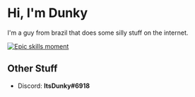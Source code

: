 # Hi, I'm Dunky
I'm a guy from brazil that does some silly stuff on the internet.

[![Epic skills moment](https://skillicons.dev/icons?i=ts,js,deno,cs,dotnet,godot&perline=3)](https://skillicons.dev)

## Other Stuff
- Discord: **ItsDunky#6918**
